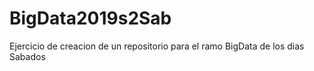 # BigData2019s2Sab
Ejercicio de creacion de un repositorio para el ramo BigData de los dias Sabados

